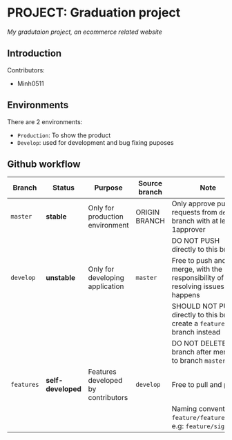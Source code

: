 # PROJECT: Graduation project

*My gradutaion project, an ecommerce related website*

## Introduction

Contributors:
- Minh0511

## Environments
There are 2 environments:
- `Production`: To show the product
- `Develop`: used for development and bug fixing puposes
## Github workflow

| Branch     | Status             | Purpose                            | Source branch | Note                                                                           |
| ---------- | ------------------ | ---------------------------------- | ------------- | ------------------------------------------------------------------------------ |
| `master`   | __stable__         | Only for production environment    | ORIGIN BRANCH | Only approve pull requests from `develop` branch with at least 1approver       |                            |
|            |                    |                                    |               | DO NOT PUSH directly to this branch                                            |
| `develop`  | __unstable__       | Only for developing application    | `master`      | Free to push and merge, with the responsibility of resolving issues if happens |
|            |                    |                                    |               | SHOULD NOT PUSH directly to this branch, create a `feature` branch instead     |
|            |                    |                                    |               | DO NOT DELETE this branch after merging to branch `master`                     |
| `features` | __self-developed__ | Features developed by contributors | `develop`     | Free to pull and push                                                          |
|            |                    |                                    |               | Naming convention: `feature/feature_name`, e.g: `feature/signup`               |
